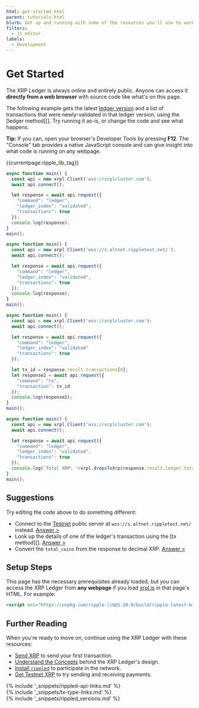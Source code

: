 ```yaml
---
html: get-started.html
parent: tutorials.html
blurb: Get up and running with some of the resources you'll use to work with the XRP Ledger.
filters:
  - js_editor
labels:
  - Development
---
```

# Get Started

The XRP Ledger is always online and entirely public. Anyone can access it **directly from a web browser** with source code like what's on this page.

The following example gets the latest [ledger version](ledgers.html) and a list of transactions that were newly-validated in that ledger version, using the [ledger method][]. Try running it as-is, or change the code and see what happens.

**Tip:** If you can, open your browser's Developer Tools by pressing **F12**. The "Console" tab provides a native JavaScript console and can give insight into what code is running on any webpage. <!-- SPELLING_IGNORE: f12 -->

<!-- ripple-lib & prerequisites -->
{{currentpage.ripple_lib_tag}}

<!-- JS_EDITOR_START step2 -->

```js
async function main() {
  const api = new xrpl.Client('wss://xrplcluster.com');
  await api.connect();

  let response = await api.request({
    "command": "ledger",
    "ledger_index": "validated",
    "transactions": true
  });
  console.log(response);
}
main();
```

```js
async function main() {
  const api = new xrpl.Client('wss://s.altnet.rippletest.net/');
  await api.connect();

  let response = await api.request({
    "command": "ledger",
    "ledger_index": "validated",
    "transactions": true
  });
  console.log(response);
}
main();
```

```js
async function main() {
  const api = new xrpl.Client('wss://xrplcluster.com');
  await api.connect();

  let response = await api.request({
    "command": "ledger",
    "ledger_index": "validated"
    "transactions": true
  });

  let tx_id = response.result.transactions[0];
  let response2 = await api.request({
    "command": "tx",
    "transaction": tx_id
  });
  console.log(response2);
}
main();
```

```js
async function main() {
  const api = new xrpl.Client('wss://xrplcluster.com');
  await api.connect();

  let response = await api.request({
    "command": "ledger",
    "ledger_index": "validated",
    "transactions": true
  });
  console.log('Total XRP: '+xrpl.dropsToXrp(response.result.ledger.total_coins));
}
main();
```

<!-- JS_EDITOR_END -->


## Suggestions

Try editing the code above to do something different:

- Connect to the [Testnet](parallel-networks.html) public server at `wss://s.altnet.rippletest.net/` instead. [Answer >](javascript:js_interactives.step2.ex_1())
- Look up the details of one of the ledger's transaction using the [tx method][]. [Answer >](javascript:js_interactives.step2.ex_2())
- Convert the `total_coins` from the response to decimal XRP. [Answer >](javascript:js_interactives.step2.ex_3())


## Setup Steps

This page has the necessary prerequisites already loaded, but you can access the XRP Ledger from **any webpage** if you load [xrpl.js](https://github.com/XRPLF/xrpl.js/) in that page's HTML. For example:

```html
<script src="https://unpkg.com/ripple-lib@1.10.0/build/ripple-latest-min.js"></script>
```


## Further Reading

When you're ready to move on, continue using the XRP Ledger with these resources:

- [Send XRP](send-xrp.html) to send your first transaction.
- [Understand the Concepts](concepts.html) behind the XRP Ledger's design.
- [Install `rippled`](install-rippled.html) to participate in the network.
- [Get Testnet XRP](xrp-testnet-faucet.html) to try sending and receiving payments.

<!--{# common link defs #}-->
{% include '_snippets/rippled-api-links.md' %}			
{% include '_snippets/tx-type-links.md' %}			
{% include '_snippets/rippled_versions.md' %}
